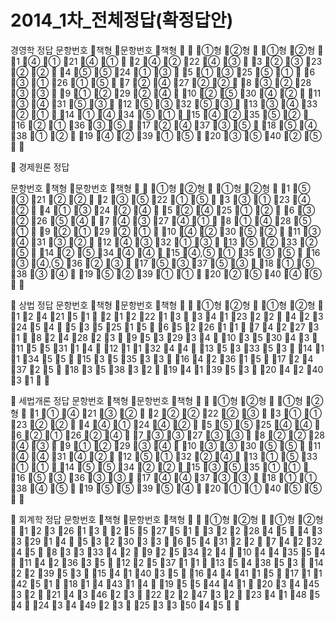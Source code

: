 # 2014_1차_전체정답(확정답안)

경영학 정답문항번호책형문항번호책형①형②형①형②형1④①21④①2④②22④③3②③23②②4⑤⑤24①③5①③25⑤①6③①26①⑤7②④27②②8③②28③③9①②29②④10②⑤30④②11③④31⑤③12⑤③32⑤③13③④33②①14①④34⑤①15④②35⑤②16②①36③⑤17②④37③⑤18⑤④38①②19④②39①⑤20③⑤40②⑤경제원론 정답문항번호책형문항번호책형①형②형①형②형1⑤③21②②2③⑤22①⑤3③①23④②4①③24②④5②④25①②6③②26⑤④7④③27④①8①④28⑤①9②①29②①10④②30⑤②11③④31③②12④③32①③13⑤②33②⑤14②⑤34④④15④,⑤①35③⑤16③④,⑤36②③17⑤③37⑤③18①⑤38③④19⑤②39①①20②⑤40④⑤상법 정답문항번호책형문항번호책형①형②형①형②형1242151212221334123224232454535251565226117422731824282395329341035304311553114121132441353335314113455153535331642361517243725183538321941395320424031세법개론 정답문항번호책형문항번호책형①형②형①형②형1①④21③②2②②22②③3①①23②②4④①24④②5⑤⑤25④④6②①26②④7③③27③③8②②28④③9①②29③④10③③30⑤⑤11④④31④②12⑤①32②④13①⑤33①①14⑤⑤34②②15③⑤35①①16⑤③36③③17④④37③③18①①38④⑤19⑤⑤39⑤④20①①40⑤⑤회계학 정답문항번호책형문항번호책형①형②형①형②형12326132552751322284543329145323033654312274232458333342925342410443554114236351225371113543853142239531541403516444115171142511814431419554441203445322143462322224732234148542434492325335045